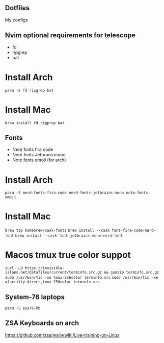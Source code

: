 ## Dotfiles
My configs

## Nvim optional requirements for telescope
* fd
* ripgrep
* bat
# Install Arch
`paru -S fd ripgrep bat`
# Install Mac
`brew install fd rigprep bat`

## Fonts
* Nerd fonts fira code
* Nerd fonts Jetbrans mono
* Noto fonts emoji (for arch)
# Install Arch
`paru -S nerd-fonts-fira-code nerd-fonts-jetbrains-mono noto-fonts-emoji`
# Install Mac
`brew tap homebrew/cask-fonts`
`brew install --cask font-fira-code-nerd-font`
`brew install --cask font-jetbrains-mono-nerd-font`

# Macos tmux true color suppot
`curl -LO https://invisible-island.net/datafiles/current/terminfo.src.gz && gunzip terminfo.src.gz`
`sudo /usr/bin/tic -xe tmux-256color terminfo.src`
`sudo /usr/bin/tic -xe alacritty-direct,tmux-256color terminfo.src`

## System-76 laptops
`paru -S sys76-kb`

## ZSA Keyboards on arch
https://github.com/zsa/wally/wiki/Live-training-on-Linux
